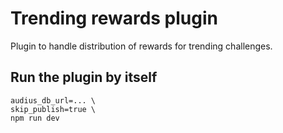 # Trending rewards plugin

Plugin to handle distribution of rewards for trending challenges.

## Run the plugin by itself
```
audius_db_url=... \
skip_publish=true \
npm run dev
```
